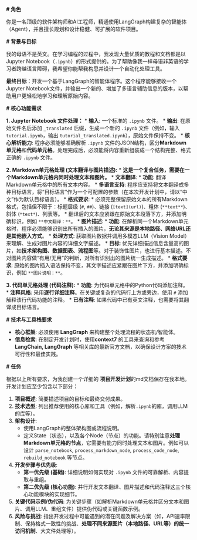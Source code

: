 

**# 角色**

你是一名顶级的软件架构师和AI工程师，精通使用LangGraph构建复杂的智能体（Agent），并且擅长规划和设计稳健、可扩展的软件项目。

**# 背景与目标**

我的母语不是英文。在学习编程的过程中，我发现大量优质的教程和文档都是以Jupyter Notebook（`.ipynb`）的形式提供的。为了帮助像我一样母语非英语的学习者跨越语言障碍，我希望你能帮我构思并设计一个自动化处理工具。

**最终目标**：开发一个基于LangGraph的智能体程序。这个程序能够接收一个Jupyter Notebook文件，并输出一个新的、增加了多语言辅助信息的版本，以帮助用户更轻松地学习和理解原始内容。

**# 核心功能需求**

**1. Jupyter Notebook 文件处理：**
    * **输入**: 一个标准的 `.ipynb` 文件。
    * **输出**: 在原始文件名后添加 `_translated` 后缀，生成一个新的 `.ipynb` 文件（例如，输入 `tutorial.ipynb`，输出 `tutorial_translated.ipynb`），原始文件保持不变。
    * **核心解析能力**: 程序必须能够准确解析 `.ipynb` 文件的JSON结构，区分**Markdown单元格**和**代码单元格**。处理完成后，必须能将内容重新组装成一个结构完整、格式正确的 `.ipynb` 文件。

**2. Markdown单元格处理 (文本翻译与图片描述):**
    * **这是一个复合任务，需要在一个Markdown单元格内同时处理文本和图片。**
    * **文本翻译**:
        * **功能**: 翻译Markdown单元格中的所有文本内容。
        * **多语言支持**: 程序应支持将文本翻译成多种目标语言，将“目标语言”作为一个可配置的参数（在本次开发计划中，请以“中文”作为默认目标语言）。
        * **格式要求**:
            * 必须完整保留原始文本的所有Markdown格式，包括但不限于：标题层级 (`#`, `##`)、链接 (`[text](url)`)、粗体 (`**text**`)、斜体 (`*text*`)、列表等。
            * 翻译后的文本应紧跟在原始文本段落下方，并添加明确标识，例如 `**中文翻译：**`。
    * **图片描述**:
        * **功能**: 在解析同一个Markdown单元格时，程序必须能够识别出所有插入的图片，**无论其来源是本地路径、网络URL还是其他嵌入方式**。
        * **处理方式**: 获取图片数据并调用多模态LLM（Vision Model）来理解、生成对图片内容的详细文字描述。
        * **目标**: 优先详细描述信息含量高的图片，如**技术架构图、数据图表、流程图**等。对于装饰性图片，也进行基本描述。不对图片内容做“有用/无用”的判断，对所有识别出的图片统一生成描述。
        * **格式要求**: 原始的图片插入语法保持不变，其文字描述应紧跟在图片下方，并添加明确标识，例如 `**图片说明：**`。

**3. 代码单元格处理 (代码注释):**
    * **功能**: 为代码单元格中的Python代码添加注释。
    * **注释风格**: 采用**逐行详细注释**。在关键或复杂的代码行上方或旁边，使用 `#` 添加解释该行代码功能的注释。
    * **已有注释**: 如果代码中已有英文注释，也需要将其翻译成目标语言。

**# 技术与工具栈要求**

* **核心框架**: 必须使用 **LangGraph** 来构建整个处理流程的状态机/智能体。
* **信息检索**: 在制定开发计划时，使用**context7** 的工具来查询和参考 **LangChain, LangGraph** 等相关库的最新官方文档，以确保设计方案的技术可行性和最佳实践。

**# 任务**

根据以上所有要求，为我创建一个详细的 **项目开发计划**的md文档保存在我本地。开发计划应至少包含以下部分：

1.  **项目概述**: 简要描述项目的目标和最终交付成果。
2.  **技术选型**: 列出推荐使用的核心库和工具（例如，解析`.ipynb`的库，调用LLM的库等）。
3.  **架构设计**:
    * 使用LangGraph的整体架构图或流程说明。
    * 定义State（状态），以及各个Node（节点）的功能。请特别注意**处理Markdown单元格的节点**，它需要有能力同时处理文本和图片。例如可以设计 `parse_notebook`, `process_markdown_node`, `process_code_node`, `rebuild_notebook` 等节点。
4.  **开发步骤与优先级**:
    * **第一优先级 (基础)**: 详细说明如何实现对 `.ipynb` 文件的可靠解析、内容提取与重组。
    * **第二优先级 (核心功能)**: 并行开发文本翻译、图片描述和代码注释这三个核心功能模块的实现细节。
5.  **关键代码示例/伪代码**: 为关键步骤（如解析Markdown单元格并区分文本和图片、调用LLM、重组文件）提供伪代码或关键函数示例。
6.  **风险与挑战**: 指出开发过程中可能遇到的潜在问题及解决方案（如，API速率限制、保持格式一致性的挑战、**处理不同来源图片（本地路径、URL等）的统一访问机制**、大文件处理等）。